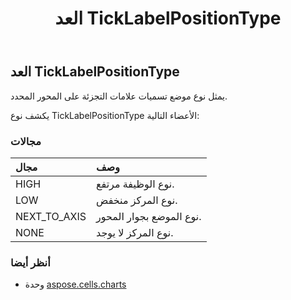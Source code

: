 ﻿---
title: العد TickLabelPositionType
second_title: Aspose.Cells for Python via .NET API المراجع
description:
type: docs
weight: 640
url: /ar/python-net/aspose.cells.charts/ticklabelpositiontype/
is_root: false
---
##  العد TickLabelPositionType
يمثل نوع موضع تسميات علامات التجزئة على المحور المحدد.



يكشف نوع TickLabelPositionType الأعضاء التالية:

###  مجالات
| مجال| وصف|
| :- | :- |
| HIGH | نوع الوظيفة مرتفع.|
| LOW | نوع المركز منخفض.|
| NEXT_TO_AXIS | نوع الموضع بجوار المحور.|
| NONE | نوع المركز لا يوجد.|



###  أنظر أيضا
* وحدة [aspose.cells.charts](..)
